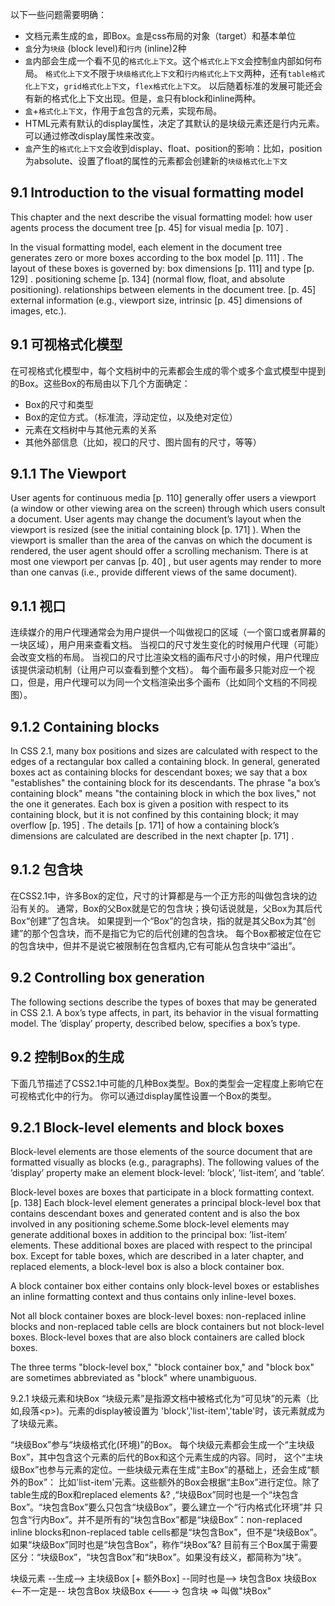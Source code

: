 以下一些问题需要明确：

- 文档元素生成的`盒`，即Box。`盒`是css布局的对象（target）和基本单位
- `盒`分为`块级` (block level)和`行内` (inline)2种
- `盒`内部会生成一个看不见的`格式化上下文`。这个`格式化上下文`会控制`盒`内部如何布局。
`格式化上下文`不限于`块级格式化上下文`和`行内格式化上下文`两种，还有`table格式化上下文`，`grid格式化上下文`，`flex格式化上下文`。
以后随着标准的发展可能还会有新的格式化上下文出现。但是，`盒`只有block和inline两种。
- `盒`+`格式化上下文`，作用于`盒`包含的元素，实现布局。
- HTML元素有默认的display属性，决定了其默认的是块级元素还是行内元素。可以通过修改display属性来改变。
- `盒`产生的`格式化上下文`会收到display、float、position的影响：比如，position为absolute、设置了float的属性的元素都会创建新的`块级格式化上下文`

9.1 Introduction to the visual formatting model
-----------------------------------------------

This chapter and the next describe the visual formatting model: how user agents
process the document tree [p. 45] for visual media [p. 107] .

In the visual formatting model, each element in the document tree generates zero
or more boxes according to the box model [p. 111] . The layout of these boxes is
governed by:
box dimensions [p. 111] and type [p. 129] .
positioning scheme [p. 134] (normal flow, float, and absolute positioning).
relationships between elements in the document tree. [p. 45]
external information (e.g., viewport size, intrinsic [p. 45] dimensions of images, 
etc.).

9.1 可视格式化模型
------------------

在可视格式化模型中，每个文档树中的元素都会生成的零个或多个盒式模型中提到的Box。这些Box的布局由以下几个方面确定：

- Box的尺寸和类型
- Box的定位方式。（标准流，浮动定位，以及绝对定位）
- 元素在文档树中与其他元素的关系
- 其他外部信息（比如，视口的尺寸、图片固有的尺寸，等等）

9.1.1 The Viewport
------------------

User agents for continuous media [p. 110] generally offer users a viewport (a window
or other viewing area on the screen) through which users consult a document. User
agents may change the document’s layout when the viewport is resized (see the
initial containing block [p. 171] ).
When the viewport is smaller than the area of the canvas on which the document
is rendered, the user agent should offer a scrolling mechanism. There is at most one
viewport per canvas [p. 40] , but user agents may render to more than one canvas
(i.e., provide different views of the same document).

9.1.1 视口
----------

连续媒介的用户代理通常会为用户提供一个叫做视口的区域（一个窗口或者屏幕的一块区域），用户用来查看文档。
当视口的尺寸发生变化的时候用户代理（可能）会改变文档的布局。
当视口的尺寸比渲染文档的画布尺寸小的时候，用户代理应该提供滚动机制（让用户可以查看到整个文档）。
每个画布最多只能对应一个视口，但是，用户代理可以为同一个文档渲染出多个画布（比如同个文档的不同视图）。

9.1.2 Containing blocks
-----------------------

In CSS 2.1, many box positions and sizes are calculated with respect to the edges of
a rectangular box called a containing block. In general, generated boxes act as
containing blocks for descendant boxes; we say that a box "establishes" the containing
block for its descendants. The phrase "a box’s containing block" means "the
containing block in which the box lives," not the one it generates.
Each box is given a position with respect to its containing block, but it is not
confined by this containing block; it may overflow [p. 195] .
The details [p. 171] of how a containing block’s dimensions are calculated are
described in the next chapter [p. 171] .

9.1.2 包含块
------------
在CSS2.1中，许多Box的定位，尺寸的计算都是与一个正方形的叫做包含块的边沿有关的。
通常，Box的父Box就是它的包含块；换句话说就是，父Box为其后代Box“创建”了包含块。
如果提到一个“Box”的包含块，指的就是其父Box为其“创建”的那个包含块，而不是指它为它的后代创建的包含块。
每个Box都被定位在它的包含块中，但并不是说它被限制在包含框内,它有可能从包含块中“溢出”。

9.2 Controlling box generation
------------------------------

The following sections describe the types of boxes that may be generated in
CSS 2.1. A box’s type affects, in part, its behavior in the visual formatting model. The
’display’ property, described below, specifies a box’s type.

9.2 控制Box的生成
----------------
下面几节描述了CSS2.1中可能的几种Box类型。Box的类型会一定程度上影响它在可视格式化中的行为。
你可以通过display属性设置一个Box的类型。

9.2.1 Block-level elements and block boxes
------------------------------------------

Block-level elements are those elements of the source document that are formatted
visually as blocks (e.g., paragraphs). The following values of the ’display’ property
make an element block-level: ’block’, ’list-item’, and ’table’.

Block-level boxes are boxes that participate in a block formatting context. [p. 138]
Each block-level element generates a principal block-level box that contains descendant
boxes and generated content and is also the box involved in any positioning
scheme.Some block-level elements may generate additional boxes in addition to the
principal box: ’list-item’ elements. These additional boxes are placed with respect to
the principal box. Except for table boxes, which are described in a later chapter, and replaced
elements, a block-level box is also a block container box.

A block container box either contains only block-level boxes or establishes an inline formatting context and
thus contains only inline-level boxes. 

Not all block container boxes are block-level
boxes: non-replaced inline blocks and non-replaced table cells are block containers
but not block-level boxes. Block-level boxes that are also block containers are called block boxes. 

The three terms "block-level box," "block container box," and "block box" are
sometimes abbreviated as "block" where unambiguous. 

9.2.1 块级元素和块Box
“块级元素”是指源文档中被格式化为“可见块”的元素（比如,段落&lt;p&gt;)。元素的display被设置为
'block','list-item','table'时，该元素就成为了块级元素。

“块级Box”参与“块级格式化(环境)”的Box。
每个块级元素都会生成一个“主块级Box”，其中包含这个元素的后代的Box和这个元素生成的内容。同时，
这个“主块级Box”也参与元素的定位。一些块级元素在生成“主Box”的基础上，还会生成“额外的Box”：
比如'list-item'元素。这些额外的Box会根据“主Box”进行定位。除了table生成的Box和replaced elements &?
,“块级Box”同时也是一个“块包含Box”。“块包含Box”要么只包含“块级Box”，要么建立一个“行内格式化环境”并
只包含“行内Box”。并不是所有的“块包含Box”都是“块级Box”：non-replaced inline blocks和non-replaced
table cells都是“块包含Box”，但不是“块级Box”。如果“块级Box”同时也是“块包含Box”，称作“块Box”&?
目前有三个Box属于需要区分：“块级Box”，“块包含Box”和“块Box”。如果没有歧义，都简称为“块”。

块级元素 --生成--> 主块级Box [+ 额外Box] --同时也是--> 块包含Box
                  块级Box              <--不一定是-- 块包含Box
                  块级Box <----> 包含块 => 叫做"块Box"
